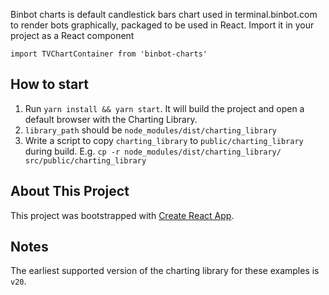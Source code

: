 Binbot charts is default candlestick bars chart used in terminal.binbot.com to render bots graphically, packaged to be used in React.
Import it in your project as a React component

`import TVChartContainer from 'binbot-charts'`


## How to start

1. Run `yarn install && yarn start`. It will build the project and open a default browser with the Charting Library.
2. `library_path` should be `node_modules/dist/charting_library`
3. Write a script to copy `charting_library` to `public/charting_library` during build. E.g. `cp -r node_modules/dist/charting_library/ src/public/charting_library`

## About This Project

This project was bootstrapped with [Create React App](https://github.com/facebookincubator/create-react-app).

## Notes
The earliest supported version of the charting library for these examples is `v20`.
